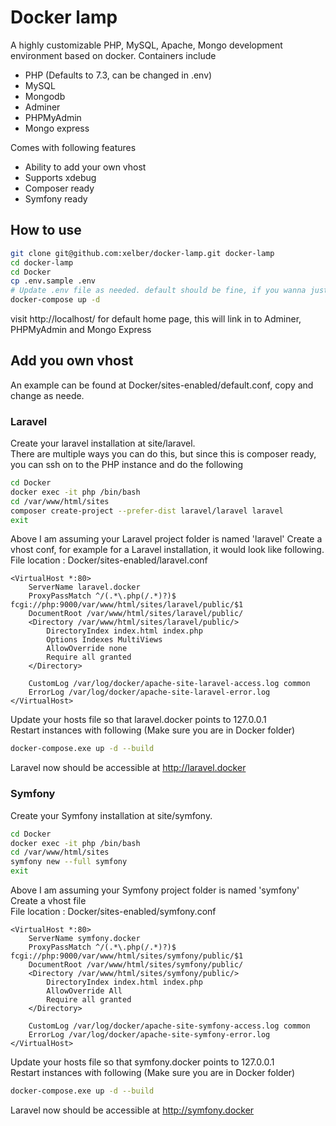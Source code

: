 # Docker lamp
A highly customizable PHP, MySQL, Apache, Mongo development environment based on docker.
Containers include
- PHP (Defaults to 7.3, can be changed in .env)
- MySQL
- Mongodb
- Adminer
- PHPMyAdmin
- Mongo express

Comes with following features
- Ability to add your own vhost
- Supports xdebug  
- Composer ready
- Symfony ready

## How to use
```Bash
git clone git@github.com:xelber/docker-lamp.git docker-lamp
cd docker-lamp
cd Docker
cp .env.sample .env
# Update .env file as needed. default should be fine, if you wanna just test it out first
docker-compose up -d
```
visit http://localhost/ for default home page, this will link in to Adminer, PHPMyAdmin and Mongo Express  

## Add you own vhost
An example can be found at Docker/sites-enabled/default.conf, copy and change as neede.

### Laravel
Create your laravel installation at site/laravel.  
There are multiple ways you can do this, but since this is composer ready, you can ssh on to the PHP instance and do the following
```Bash
cd Docker
docker exec -it php /bin/bash
cd /var/www/html/sites
composer create-project --prefer-dist laravel/laravel laravel
exit
```
Above I am assuming your Laravel project folder is named 'laravel'
Create a vhost conf, for example for a Laravel installation, it would look like following.  
File location : Docker/sites-enabled/laravel.conf
```
<VirtualHost *:80>
    ServerName laravel.docker
    ProxyPassMatch ^/(.*\.php(/.*)?)$ fcgi://php:9000/var/www/html/sites/laravel/public/$1
    DocumentRoot /var/www/html/sites/laravel/public/
    <Directory /var/www/html/sites/laravel/public/>
        DirectoryIndex index.html index.php
        Options Indexes MultiViews
        AllowOverride none
        Require all granted
    </Directory>

    CustomLog /var/log/docker/apache-site-laravel-access.log common
    ErrorLog /var/log/docker/apache-site-laravel-error.log
</VirtualHost>
```
Update your hosts file so that laravel.docker points to 127.0.0.1  
Restart instances with following (Make sure you are in Docker folder)  
```Bash
docker-compose.exe up -d --build
```
Laravel now should be accessible at http://laravel.docker

### Symfony
Create your Symfony installation at site/symfony. 
```Bash
cd Docker
docker exec -it php /bin/bash
cd /var/www/html/sites
symfony new --full symfony
exit
```
Above I am assuming your Symfony project folder is named 'symfony'  
Create a vhost file    
File location : Docker/sites-enabled/symfony.conf
```
<VirtualHost *:80>
    ServerName symfony.docker
    ProxyPassMatch ^/(.*\.php(/.*)?)$ fcgi://php:9000/var/www/html/sites/symfony/public/$1
    DocumentRoot /var/www/html/sites/symfony/public/
    <Directory /var/www/html/sites/symfony/public/>
        DirectoryIndex index.html index.php
        AllowOverride All
        Require all granted
    </Directory>

    CustomLog /var/log/docker/apache-site-symfony-access.log common
    ErrorLog /var/log/docker/apache-site-symfony-error.log
</VirtualHost>
```
Update your hosts file so that symfony.docker points to 127.0.0.1  
Restart instances with following (Make sure you are in Docker folder)  
```Bash
docker-compose.exe up -d --build
```
Laravel now should be accessible at http://symfony.docker
